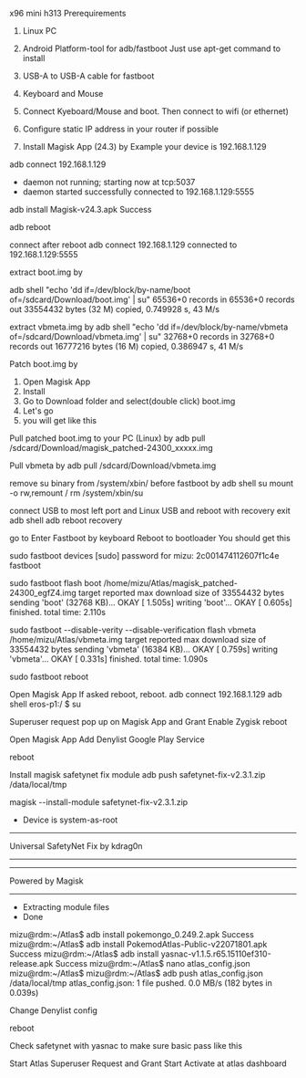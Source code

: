 x96 mini h313
Prerequirements
1. Linux PC
2. Android Platform-tool for adb/fastboot 
   Just use apt-get command to install
3. USB-A to USB-A cable for fastboot
4. Keyboard and Mouse


1. Connect Kyeboard/Mouse and boot. Then connect to wifi (or ethernet)
2. Configure static IP address in your router if possible
3. Install Magisk App (24.3) by
Example your device is 192.168.1.129

adb connect 192.168.1.129
* daemon not running; starting now at tcp:5037
* daemon started successfully
connected to 192.168.1.129:5555

adb install Magisk-v24.3.apk
Success

adb reboot

connect after reboot
adb connect 192.168.1.129
connected to 192.168.1.129:5555

extract boot.img by

adb shell "echo 'dd if=/dev/block/by-name/boot of=/sdcard/Download/boot.img' | su"
65536+0 records in
65536+0 records out
33554432 bytes (32 M) copied, 0.749928 s, 43 M/s

extract vbmeta.img by
adb shell "echo 'dd if=/dev/block/by-name/vbmeta of=/sdcard/Download/vbmeta.img' | su"
32768+0 records in
32768+0 records out
16777216 bytes (16 M) copied, 0.386947 s, 41 M/s

Patch boot.img by 
1. Open Magisk App
2. Install
3. Go to Download folder and select(double click) boot.img
4. Let's go
5. you will get like this

Pull patched boot.img to your PC (Linux) by
adb pull /sdcard/Download/magisk_patched-24300_xxxxx.img

Pull vbmeta by
adb pull /sdcard/Download/vbmeta.img

remove su binary from /system/xbin/ before fastboot by
adb shell
su
mount -o rw,remount /
rm /system/xbin/su

connect USB to most left port and Linux USB and reboot with recovery
exit adb shell
adb reboot recovery

go to Enter Fastboot by keyboard
Reboot to bootloader
You should get this 

sudo fastboot devices
[sudo] password for mizu:
2c001474112607f1c4e     fastboot

sudo fastboot flash boot /home/mizu/Atlas/magisk_patched-24300_egfZ4.img
target reported max download size of 33554432 bytes
sending 'boot' (32768 KB)...
OKAY [  1.505s]
writing 'boot'...
OKAY [  0.605s]
finished. total time: 2.110s

sudo fastboot --disable-verity --disable-verification flash vbmeta /home/mizu/Atlas/vbmeta.img
target reported max download size of 33554432 bytes
sending 'vbmeta' (16384 KB)...
OKAY [  0.759s]
writing 'vbmeta'...
OKAY [  0.331s]
finished. total time: 1.090s

sudo fastboot reboot

Open Magisk App
If asked reboot, reboot.
adb connect 192.168.1.129
adb shell
eros-p1:/ $ su

Superuser request pop up on Magisk App and Grant
Enable Zygisk
reboot

Open Magisk App
Add Denylist
Google Play Service

reboot

Install magisk safetynet fix module
adb push safetynet-fix-v2.3.1.zip /data/local/tmp

 magisk --install-module safetynet-fix-v2.3.1.zip
- Device is system-as-root
*************************
 Universal SafetyNet Fix
 by kdrag0n
*************************
*******************
 Powered by Magisk
*******************
- Extracting module files
- Done

mizu@rdm:~/Atlas$ adb install pokemongo_0.249.2.apk
Success
mizu@rdm:~/Atlas$ adb install PokemodAtlas-Public-v22071801.apk
Success
mizu@rdm:~/Atlas$ adb install yasnac-v1.1.5.r65.15110ef310-release.apk
Success
mizu@rdm:~/Atlas$ nano atlas_config.json
mizu@rdm:~/Atlas$ mizu@rdm:~/Atlas$ adb push atlas_config.json /data/local/tmp
atlas_config.json: 1 file pushed. 0.0 MB/s (182 bytes in 0.039s)

Change Denylist config

reboot

Check safetynet with yasnac to make sure basic pass like this

Start Atlas
Superuser Request and Grant
Start
Activate at atlas dashboard
